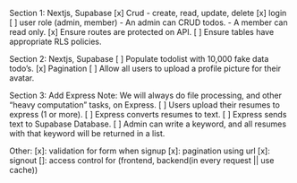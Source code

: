 Section 1: Nextjs, Supabase
[x] Crud
    - create, read, update, delete
[x] login
[ ] user role (admin, member)
    - An admin can CRUD todos.
    - A member can read only.
[x] Ensure routes are protected on API.
[ ] Ensure tables have appropriate RLS policies.

Section 2: Nextjs, Supabase
[ ] Populate todolist with 10,000 fake data todo’s.
[x] Pagination
[ ] Allow all users to upload a profile picture for their avatar.

Section 3: Add Express
Note: We will always do file processing, and other “heavy computation” tasks, on Express.
[ ] Users upload their resumes to express (1 or more).
[ ] Express converts resumes to text.
[ ] Express sends text to Supabase Database.
[ ] Admin can write a keyword, and all resumes with that keyword will be returned in a list.

Other: 
[x]: validation for form when signup
[x]: pagination using url
[x]: signout
[]: access control for (frontend, backend(in every request || use cache))